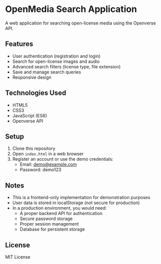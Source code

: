 # OpenMedia Search Application

A web application for searching open-license media using the Openverse API.

## Features

- User authentication (registration and login)
- Search for open-license images and audio
- Advanced search filters (license type, file extension)
- Save and manage search queries
- Responsive design

## Technologies Used

- HTML5
- CSS3
- JavaScript (ES6)
- Openverse API

## Setup

1. Clone this repository
2. Open `index.html` in a web browser
3. Register an account or use the demo credentials:
   - Email: demo@example.com
   - Password: demo123

## Notes

- This is a frontend-only implementation for demonstration purposes
- User data is stored in localStorage (not secure for production)
- In a production environment, you would need:
  - A proper backend API for authentication
  - Secure password storage
  - Proper session management
  - Database for persistent storage

## License

MIT License
